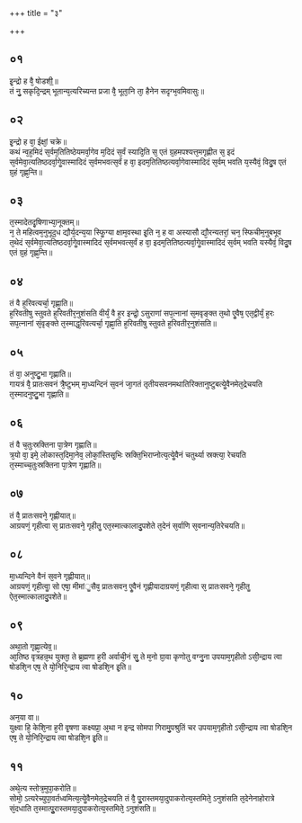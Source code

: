 +++
title = "३"

+++
## ०१
इ᳘न्द्रो ह वै᳘ षोडशी᳟॥  
तं नु᳘ सकृदि᳘न्द्रम् भूतान्य᳘त्यरिच्यन्त प्रजा वै᳘ भूता᳘नि ता᳘ हैनेन सदृग्भ᳘वमिवासुः॥  
## ०२
इ᳘न्द्रो ह वा᳘ ईक्षां᳘ चक्रे॥  
कथं न्व᳘ह᳘मिदं स᳘र्वम᳘तितिष्ठेयमर्वा᳘गेव म᳘दिदं स᳘र्वं स्यादि᳘ति स᳘ एतं ग्र᳘हमपश्यत्त᳘मगृह्णीत स᳘ इदं स᳘र्वमेवा᳘त्यतिष्ठदर्वा᳘गेॗवास्मादिदं स᳘र्वमभवत्स᳘र्वं ह वा᳘ इदम᳘तितिष्ठत्यर्वा᳘गेवास्मादिदं स᳘र्वम् भवति य᳘स्यैवं᳘ विदु᳘ष एतं ग्र᳘हं गृह्ण᳘न्ति॥  
## ०३
त᳘स्मादेतदृ᳘षिणाभ्या᳘नूक्तम्॥  
न᳘ ते महित्वम᳘नुभूद᳘ध द्यौर्य᳘दन्य᳘या स्फिॗग्या क्षाम᳘वस्था इ᳘ति न᳘ ह वा अस्यासौ द्यौ᳘रन्यतरां᳘ चन᳘ स्फिचीम᳘नुबभूव त᳘थेदं स᳘र्वमेवा᳘त्यतिष्ठदर्वा᳘गेॗवास्मादिदं स᳘र्वमभवत्स᳘र्वं ह वा᳘ इदम᳘तितिष्ठत्यर्वा᳘गेॗवास्मादिदं स᳘र्वम् भवति यस्यैवं᳘ विदु᳘ष एतं ग्र᳘हं गृह्ण᳘न्ति॥  
## ०४
तं वै ह᳘रिवत्यर्चा᳘ गृह्णा᳘ति॥  
ह᳘रिवतीषु स्तुवते ह᳘रिवतीर᳘नुशंसति वीर्यं᳘ वै ह᳘र इन्द्रो᳘ ऽसुराणां सप᳘त्नानां स᳘मवृङ्क्त त᳘थो एॗवैष᳘ एत᳘द्वीर्यं᳘ ह᳘रः सप᳘त्नानां सं᳘वृङ्क्ते त᳘स्माद्ध᳘रिवत्यर्चा᳘ गृह्णा᳘ति ह᳘रिवतीषु स्तुवते ह᳘रिवतीर᳘नुशंसति॥  
## ०५
तं वा᳘ अनुष्टु᳘भा गृह्णाति॥  
गायत्रं वै᳘ प्रातःसवनं त्रै᳘ष्टुभम् मा᳘ध्यन्दिनं स᳘वनं जा᳘गतं तृतीयसवनमथातिरिक्तानुष्टुबत्येॗवैनमेत᳘द्रेचयति त᳘स्मादनुष्टु᳘भा गृह्णाति॥  
## ०६
तं वै च᳘तुःस्रक्तिना पा᳘त्रेण गृह्णाति॥  
त्र᳘यो वा᳘ इमे᳘ लोकास्त᳘दिमा᳘नेव᳘ लोकां᳘स्तिसृ᳘भिः स्रक्ति᳘भिराप्नोत्य᳘त्येॗवैनं चतुर्थ्या स्रक्त्या᳘ रेचयति त᳘स्माच्च᳘तुःस्रक्तिना पा᳘त्रेण गृह्णाति॥  
## ०७
तं वै᳘ प्रातःसवने᳘ गृह्णीयात्॥  
आग्रयणं᳘ गृहीत्वा स᳘ प्रातःसवने᳘ गृहीतॗ एत᳘स्मात्कालादु᳘पशेते त᳘देनं स᳘र्वाणि स᳘वनान्य᳘तिरेचयति॥  
## ०८
मा᳘ध्यन्दिने वैनं स᳘वने गृह्णीयात्॥  
आग्रयणं᳘ गृहीत्वाॗ सो एषा᳘ मीमांॗसैव᳘ प्रातःसवन᳘ एॗवैनं गृह्णीयादाग्रयणं᳘ गृहीत्वा स᳘ प्रातःसवने᳘ गृहीतॗ ऐत᳘स्मात्कालादु᳘पशेते॥  
## ०९
अथा᳘तो गृह्णा᳘त्येव᳟॥  
आ᳘तिष्ठ वृत्रहन्र᳘थ युक्ता᳘ ते ब्र᳘ह्मणा ह᳘री अर्वाची᳘नं सु᳘ ते म᳘नो ग्रा᳘वा कृणोतु वग्नु᳘ना उपयाम᳘गृहीतो ऽसी᳘न्द्राय त्वा षोडशि᳘न एष᳘ ते यो᳘निरि᳘न्द्राय त्वा षोडशि᳘न इ᳘ति॥  
## १०
अन᳘या वा॥  
युक्ष्वा हि᳘ केशि᳘ना ह᳘री वृ᳘षणा कक्ष्यप्रा᳘ अ᳘था न इन्द्र सोमपा गिरामु᳘पश्रुतिं चर उपयाम᳘गृहीतो ऽसी᳘न्द्राय त्वा षोडशि᳘न एष᳘ ते यो᳘निरि᳘न्द्राय त्वा षोडशि᳘न इ᳘ति॥  
## ११
अथे᳘त्य स्तोत्र᳘मुपा᳘करोति॥  
सोमो᳘ ऽत्यरेच्युपा᳘वर्तध्वमित्य᳘त्येॗवैनमेत᳘द्रेचयति तं वै᳘ पुॗरास्तमया᳘दुपाकरोत्य᳘स्तमिते᳘ ऽनुशंसति त᳘देनेनाहोरात्रे सं᳘दधाति त᳘स्मात्पुॗरास्तमया᳘दुपाकरोत्य᳘स्तमिते᳘ ऽनुशंसति॥  